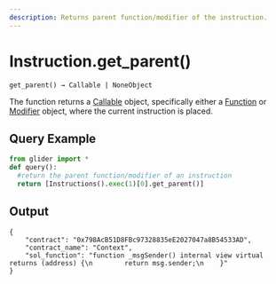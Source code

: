 ```yaml
---
description: Returns parent function/modifier of the instruction.
---
```


# Instruction.get\_parent()

`get_parent() → Callable | NoneObject`

The function returns a [Callable](../callable/) object, specifically either a [Function](../callable/function/) or [Modifier](../callable/modifier/) object, where the current instruction is placed.

## Query Example

```python
from glider import *
def query():
  #return the parent function/modifier of an instruction
  return [Instructions().exec(1)[0].get_parent()]
```

## Output

```solidity
{
    "contract": "0x798AcB51D8FBc97328835eE2027047a8B54533AD", 
    "contract_name": "Context", 
    "sol_function": "function _msgSender() internal view virtual returns (address) {\n        return msg.sender;\n    }"
}
```
